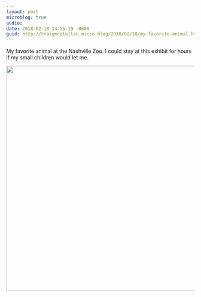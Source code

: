```yaml
---
layout: post
microblog: true
audio: 
date: 2018-02-18 14:55:19 -0600
guid: http://craigmcclellan.micro.blog/2018/02/18/my-favorite-animal.html
---
```

My favorite animal at the Nashville Zoo. I could stay at this exhibit for hours if my small children would let me.

<img src="http://craigmcclellan.com/uploads/2018/cfb9797cdc.jpg" width="599" height="600" />

